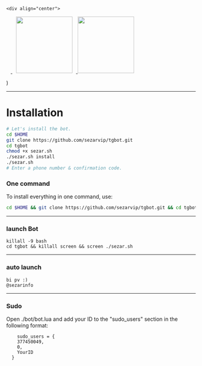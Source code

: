  
    <div align="center">
    <a href="https://telegram.me/sezarinfo">
        <img src="http://upir.ir/951/guest/Untitled-7.png" hspace="10" width="150">
    </a>
    <a href="https://telegram.me/SsS_ARIA_SsS">
        <img src="http://upir.ir/951/guest/Untitled-6.png" width="150">
    </a>
</div>
<a href="https://telegram.me/sezarinfo"><font size="100"></font></a>)


* * *


# Installation

```sh
# Let's install the bot.
cd $HOME
git clone https://github.com/sezarvip/tgbot.git
cd tgbot
chmod +x sezar.sh
./sezar.sh install
./sezar.sh 
# Enter a phone number & confirmation code.
```
### One command
To install everything in one command, use:
```sh
cd $HOME && git clone https://github.com/sezarvip/tgbot.git && cd tgbot && chmod +x sezar.sh && ./sezar.sh install && ./sezar.sh
```

* * *

### launch Bot

```
killall -9 bash
cd tgbot && killall screen && screen ./sezar.sh
```

* * *


### auto launch 
```
bi pv :)
@sezarinfo
```

* * *


### Sudo

Open ./bot/bot.lua and add your ID to the "sudo_users" section in the following format:
```
    sudo_users = {
    377450049,
    0,
    YourID
  }
